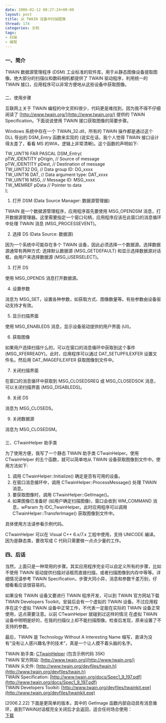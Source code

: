 ```yaml
---
date: 2006-02-12 08:27:24+00:00
layout: post
title: 从 TWAIN 设备中扫描图像
thread: 174
categories: 文档
tags:
- 扫描
- 编程
---
```


### 一、简介

TWAIN 数据源管理程序 (DSM) 工业标准的软件库，用于从静态图像设备提取图像。绝大部分的扫描仪和数码相机都提供了 TWAIN 驱动程序，利用统一的 TWAIN 接口，应用程序可以非常方便地从这些设备中获取图像。

<!-- more -->  


###   
二、使用步骤

互联网上关于 TWAIN 编程的中文资料很少，代码更是难找到，因为我不得不仔细阅读了 [http://www.twain.org/](http://www.twain.org/) 提供的 TWAIN Specification。下面说说使用 TWAIN 接口获取图像的简要步骤。

  


Windows 系统中存在一个 TWAIN_32.dll，所有的 TWAIN 操作都是通过这个 DLL 导出的 DSM_Entry 函数来实现的 (说实在话，我个人觉得 TWAIN 接口设计得太差了，看看 MS 的WIA，逻辑上非常清晰)。这个函数的声明如下:

  


TW_UINT16 FAR PASCAL DSM_Entry(  
pTW_IDENTITY pOrigin, // Source of message  
pTW_IDENTITY pDest, // Destination of message  
TW_UINT32 DG, // Data group ID: DG_xxxx  
TW_UINT16 DAT, // Data argument type: DAT_xxxx  
TW_UINT16 MSG, // Message ID: MSG_xxxx  
TW_MEMREF pData // Pointer to data  
);

  


1. 打开 DSM (Data Source Manager: 数据源管理器)

  


TWAIN 是一个数据源管理程序，应用程序首先要使用 MSG_OPENDSM 消息，打开数据源管理器。这里需要指定一个窗口句柄，应用程序应该在此窗口的消息循环中处理 TWAIN 消息 (MSG_PROCESSEVENT)。

  


2. 选择 DS (Data Source: 数据源)

  


因为一个系统中可能存在多个 TWAIN 设备，因此必须选择一个数据源。选择数据源通常有两种方式: 选择默认数据源 (MSG_GETDEFAULT) 和显示选择数据源对话框，由用户来选择数据源 (MSG_USERSELECT)。

  


3. 打开 DS

  


使用 MSG_OPENDS 消息打开数据源。

  


4. 设置参数

  


消息为 MSG_SET，设置各种参数，如获取方式、图像数量等。有些参数由设备驱动支持才有效。

  


5. 显示扫描界面

  


使用 MSG_ENABLEDS 消息，显示设备驱动提供的用户界面 (UI)。

  


6. 获取图像

  


如果用户选择扫描什么的，可以在窗口的消息循环中获取到这个事件 (MSG_XFERREADY)。此时，应用程序可以通过 DAT_SETUPFILEXFER 设置文件名，然后用 DAT_IMAGEFILEXFER 获取图像到文件中。

  


7. 关闭扫描界面

  


在窗口的消息循环中获取到 MSG_CLOSEDSREQ 或 MSG_CLOSEDSOK 消息，可以关闭扫描界面 (MSG_DISABLEDS)。

  


8. 关闭 DS

  


消息为 MSG_CLOSEDS。

  


9. 关闭数据源  
  
消息为 MSG_CLOSEDSM。

  


###   
三、CTwainHelper 助手类

为了使用方便，我写了一个静态 TWAIN 助手类 CTwainHelper。使用 CTwainHelper 的五个函数，就可以简单地从 TWAIN 设备获取图像到文件中。使用方法如下:

  


  1. 调用 CTwainHelper::Initialize() 确定是否有可用的设备。 
  2. 在窗口消息循环中，调用 CTwainHelper::ProcessMessage() 处理 TWAIN 消息。 
  3. 要获取图像时，调用 CTwainHelper::GetImage()。 
  4. 如果图像已准备好 (如用户确定扫描图像)，窗口会收到 WM_COMMAND 消息，wParam 为 IDC_TwainHelper。此时应用程序可以调用 CTwainHelper::TransferImage() 获取图像到文件中。

具体使用方法请参看示例代码。  
  
CTwainHelper 可以在 Visual C++ 6.x/7.x 工程中使用，支持 UNICODE 编译。因为是静态类，要改写成 C 代码只需要做一点点少量的工作。  


  


### 四、后话

当然，上面只是一种常用的步骤。其实应用程序完全可以自定义所有的步骤，比如不使用 TWAIN 驱动提供扫描对话框而直接扫描，或者扫描图像到内存中等等。详细情况请参考 TWAIN Specification，步骤大同小异，消息和参数千差万别，仔细看看应该很容易的。

  


如果没有 TWAIN 设备又要进行 TWAIN 程序开发，可以到 TWAIN 官方网站下载 TWAIN Developers Toolkit，安装后会有一个虚拟的 TWAIN 设备。不过应用程序在这个虚拟 TWAIN 设备中正常工作，不代表一定能在实际的 TWAIN 设备正常使用，这点需要注意。以前 CTwainHelper 就碰到过这样的情况 在虚拟 TWAIN 设备中明明是好的，在我的扫描仪上却不能扫描图像。检查后发现，原来设置了不支持的参数。  
  
最后，TWAIN 是 Technology Without A Interesting Name 缩写，直译为没有“没有让人感兴趣名字的技术”，真是一个让人摸不着头脑的名字。

  


TWAIN 助手类: [CTwainHelper](/assets/1099925198.rar) (包含示例代码 35K)  
TWAIN 官方网站: [http://www.twain.org](http://www.twain.org/)  
TWAIN 头文件: [http://www.twain.org/devfiles/twain.h](http://www.twain.org/devfiles/twain.h)  
TWAIN Specification: [http://www.twain.org/docs/Spec1_9_197.pdf](http://www.twain.org/docs/Spec1_9_197.pdf)  
TWAIN Developers Toolkit: [http://www.twain.org/devfiles/twainkit.exe](http://www.twain.org/devfiles/twainkit.exe)

  
  
  
  
[2006.2.22] 下面是更简单的版本，其中的 GetImage 函数内部自动具有消息循环，直到TWAIN对话框完全关闭后才会返回，适合任何场合使用：  
[下载](/assets/TwainHelper.rar) 
